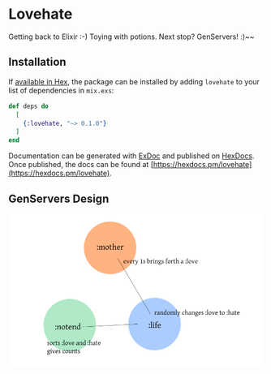 # Lovehate

Getting back to Elixir :-) Toying with potions. Next stop? GenServers! :)~~

## Installation

If [available in Hex](https://hex.pm/docs/publish), the package can be installed
by adding `lovehate` to your list of dependencies in `mix.exs`:

```elixir
def deps do
  [
    {:lovehate, "~> 0.1.0"}
  ]
end
```

Documentation can be generated with [ExDoc](https://github.com/elixir-lang/ex_doc)
and published on [HexDocs](https://hexdocs.pm). Once published, the docs can
be found at [https://hexdocs.pm/lovehate](https://hexdocs.pm/lovehate).

## GenServers Design

![GenServers Design](genservers_design.png)
